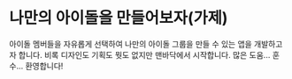 # 나만의 아이돌을 만들어보자(가제)

아이돌 멤버들을 자유롭게 선택하여 나만의 아이돌 그룹을 만들 수 있는 앱을 개발하고자 합니다.
비록 디자인도 기획도 뭣도 없지만 맨바닥에서 시작합니다.
많은 도움... 훈수... 환영합니다!
